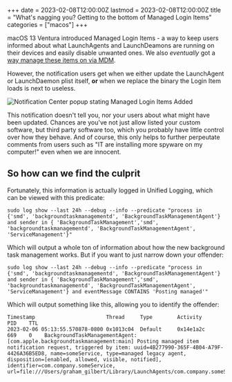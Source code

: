 +++
date = 2023-02-08T12:00:00Z
lastmod = 2023-02-08T12:00:00Z
title = "What's nagging you? Getting to the bottom of Managed Login Items"
categories = ["macos"]
+++

macOS 13 Ventura introduced Managed Login Items - a way to keep users informed about what LaunchAgents and LaunchDeamons are running on their devices and easily disable unwanted ones. We also _eventually_ got a [way manage these items on via MDM](https://developer.apple.com/documentation/devicemanagement/loginitemsmanageditems).

However, the notification users get when we either update the LaunchAgent or LaunchDaemon plist itself, **or** when we replace the binary the Login Item loads is next to useless.

![Notification Center popup stating Managed Login Items Added](/images/posts/2023-02-08/notification_managed_login_items_added.png)

This notification doesn't tell you, nor your users about what might have been updated. Chances are you've not just allow listed your custom software, but third party software too, which you probably have little control over how they behave. And of course, this only helps to further perpeutate comments from users such as "IT are installing more spyware on my computer!" even when we are innocent.

## So how can we find the culprit

Fortunately, this information is actually logged in Unified Logging, which can be viewed with this predicate:

```shell
sudo log show --last 24h --debug --info --predicate "process in {'smd', 'backgroundtaskmanagementd', 'BackgroundTaskManagementAgent'} and sender in { 'BackgroundTaskManagement','smd', 'backgroundtaskmanagementd', 'BackgroundTaskManagementAgent', 'ServiceManagement'}"
```

Which will output a whole ton of information about how the new background task management works. But if you want to just narrow down your offender:

```shell
sudo log show --last 24h --debug --info --predicate "process in {'smd', 'backgroundtaskmanagementd', 'BackgroundTaskManagementAgent'} and sender in { 'BackgroundTaskManagement','smd', 'backgroundtaskmanagementd', 'BackgroundTaskManagementAgent', 'ServiceManagement'} and eventMessage CONTAINS 'Posting managed'"
```

Which will output something like this, allowing you to identify the offender:

```shell
Timestamp                       Thread     Type        Activity             PID    TTL
2023-02-06 05:13:55.570878-0800 0x1013c04  Default     0x14e1a2c            669    0    BackgroundTaskManagementAgent: [com.apple.backgroundtaskmanagement:main] Posting managed item notification request, triggered by item: uuid=4B277990-365F-4B04-A79F-4426A36B5ED8, name=someService, type=managed legacy agent, disposition=[enabled, allowed, visible, notified], identifier=com.company.someService, url=file:///Users/graham_gilbert/Library/LaunchAgents/com.company.someService.plist
```
